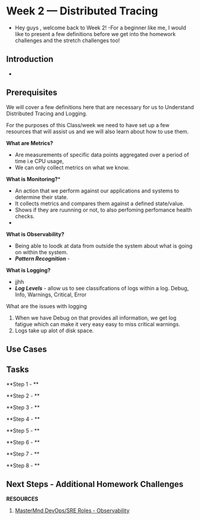 # Week 2 — Distributed Tracing
- Hey guys , welcome back to Week 2!
-For a beginner like me, I would like to present a few definitions before we get into the homework challenges and the stretch challenges too!
 
## Introduction
-

## Prerequisites
We will cover a few definitions here that are necessary for us to Understand Distributed Tracing and Logging.

For the purposes of this Class/week we need to have set up a few resources that will assist us and we will also learn about how to use them.

**What are Metrics?**
- Are measurements of specific data points aggregated over a period of time i.e CPU usage, 
- We can only collect metrics on what we know.

**What is Monitoring?***
- An action that we perform against our applications and systems to determine their state.
- It collects metrics and compares them against a defined state/value.
- Shows if they are ruunning or not, to also perfoming perfomance health checks.
- 

**What is Observability?**
- Being able to loodk at data from outside the system about what is going on within the system.
- ***Pattern Recognition*** - 

**What is Logging?**
- jjhh
- ***Log Levels*** - allow us to see classifcations of logs within a log.
Debug, Info, Warnings, Critical, Error

What are the issues with logging
1. When we have Debug on that provides all information, we get log fatigue which can make it very easy easy to miss critical warnings.
2. Logs take up alot of disk space.

## Use Cases


## Tasks
**Step 1 - **


**Step 2 - **


**Step 3 - **


**Step 4 - **


**Step 5 - **


**Step 6 - **

**Step 7 - **

**Step 8 - **


## Next Steps - Additional Homework Challenges


**RESOURCES**
1. [MasterMnd DevOps/SRE Roles - Observability](https://www.youtube.com/watch?v=N2sOzYMwxJs&list=PLleOCN2eBn8KYJlW2kZ90ZNiUaYOy2fI4&index=8)
